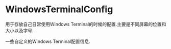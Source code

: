 # WindowsTerminalConfig
用于存放自己日常使用Windows Terminal的时候的配置.主要是不同屏幕的位置和大小以及字号.

一些自定义的Windows Terminal配置信息.
